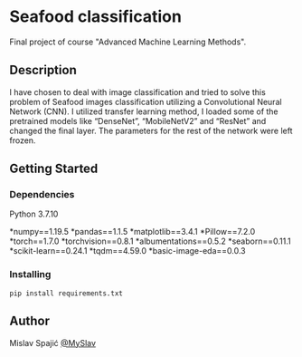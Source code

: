 # Seafood classification

Final project of course "Advanced Machine Learning Methods".


## Description

I have chosen to deal with image classification and tried to solve this problem of Seafood images classification utilizing a Convolutional Neural Network (CNN). I utilized transfer learning method, I loaded some of the pretrained models like “DenseNet”, “MobileNetV2” and “ResNet” and changed the final layer. The parameters for the rest of the network were left frozen.


## Getting Started

### Dependencies

Python 3.7.10

*numpy==1.19.5
*pandas==1.1.5
*matplotlib==3.4.1
*Pillow==7.2.0
*torch==1.7.0
*torchvision==0.8.1
*albumentations==0.5.2
*seaborn==0.11.1
*scikit-learn==0.24.1
*tqdm==4.59.0
*basic-image-eda==0.0.3


### Installing

```
pip install requirements.txt
```



## Author


Mislav Spajić 
[@MySlav](https://github.com/MySlav)

